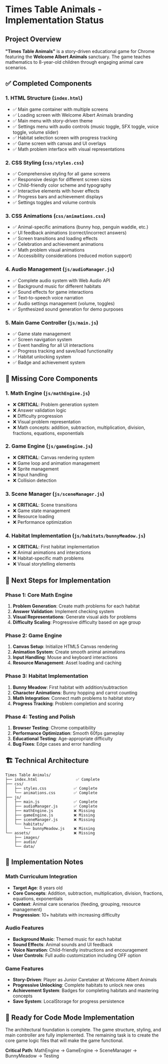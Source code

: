 # Times Table Animals - Implementation Status

## Project Overview
**"Times Table Animals"** is a story-driven educational game for Chrome featuring the **Welcome Albert Animals** sanctuary. The game teaches mathematics to 8-year-old children through engaging animal care scenarios.

## ✅ Completed Components

### 1. HTML Structure (`index.html`)
- ✅ Main game container with multiple screens
- ✅ Loading screen with Welcome Albert Animals branding
- ✅ Main menu with story-driven theme
- ✅ Settings menu with audio controls (music toggle, SFX toggle, voice toggle, volume slider)
- ✅ Habitat selection screen with progress tracking
- ✅ Game screen with canvas and UI overlays
- ✅ Math problem interface with visual representations

### 2. CSS Styling (`css/styles.css`)
- ✅ Comprehensive styling for all game screens
- ✅ Responsive design for different screen sizes
- ✅ Child-friendly color scheme and typography
- ✅ Interactive elements with hover effects
- ✅ Progress bars and achievement displays
- ✅ Settings toggles and volume controls

### 3. CSS Animations (`css/animations.css`)
- ✅ Animal-specific animations (bunny hop, penguin waddle, etc.)
- ✅ UI feedback animations (correct/incorrect answers)
- ✅ Screen transitions and loading effects
- ✅ Celebration and achievement animations
- ✅ Math problem visual animations
- ✅ Accessibility considerations (reduced motion support)

### 4. Audio Management (`js/audioManager.js`)
- ✅ Complete audio system with Web Audio API
- ✅ Background music for different habitats
- ✅ Sound effects for game interactions
- ✅ Text-to-speech voice narration
- ✅ Audio settings management (volume, toggles)
- ✅ Synthesized sound generation for demo purposes

### 5. Main Game Controller (`js/main.js`)
- ✅ Game state management
- ✅ Screen navigation system
- ✅ Event handling for all UI interactions
- ✅ Progress tracking and save/load functionality
- ✅ Habitat unlocking system
- ✅ Badge and achievement system

## 🔄 Missing Core Components

### 1. Math Engine (`js/mathEngine.js`)
- ❌ **CRITICAL**: Problem generation system
- ❌ Answer validation logic
- ❌ Difficulty progression
- ❌ Visual problem representation
- ❌ Math concepts: addition, subtraction, multiplication, division, fractions, equations, exponentials

### 2. Game Engine (`js/gameEngine.js`)
- ❌ **CRITICAL**: Canvas rendering system
- ❌ Game loop and animation management
- ❌ Sprite management
- ❌ Input handling
- ❌ Collision detection

### 3. Scene Manager (`js/sceneManager.js`)
- ❌ **CRITICAL**: Scene transitions
- ❌ Game state management
- ❌ Resource loading
- ❌ Performance optimization

### 4. Habitat Implementation (`js/habitats/bunnyMeadow.js`)
- ❌ **CRITICAL**: First habitat implementation
- ❌ Animal animations and interactions
- ❌ Habitat-specific math problems
- ❌ Visual storytelling elements

## 🎯 Next Steps for Implementation

### Phase 1: Core Math Engine
1. **Problem Generation**: Create math problems for each habitat
2. **Answer Validation**: Implement checking system
3. **Visual Representations**: Generate visual aids for problems
4. **Difficulty Scaling**: Progressive difficulty based on age group

### Phase 2: Game Engine
1. **Canvas Setup**: Initialize HTML5 Canvas rendering
2. **Animation System**: Create smooth animal animations
3. **Input Handling**: Mouse and keyboard interactions
4. **Resource Management**: Asset loading and caching

### Phase 3: Habitat Implementation
1. **Bunny Meadow**: First habitat with addition/subtraction
2. **Character Animations**: Bunny hopping and carrot counting
3. **Math Integration**: Connect math problems to habitat story
4. **Progress Tracking**: Problem completion and scoring

### Phase 4: Testing and Polish
1. **Browser Testing**: Chrome compatibility
2. **Performance Optimization**: Smooth 60fps gameplay
3. **Educational Testing**: Age-appropriate difficulty
4. **Bug Fixes**: Edge cases and error handling

## 🏗️ Technical Architecture

```
Times Table Animals/
├── index.html                 ✅ Complete
├── css/
│   ├── styles.css            ✅ Complete
│   └── animations.css        ✅ Complete
├── js/
│   ├── main.js               ✅ Complete
│   ├── audioManager.js       ✅ Complete
│   ├── mathEngine.js         ❌ Missing
│   ├── gameEngine.js         ❌ Missing
│   ├── sceneManager.js       ❌ Missing
│   └── habitats/
│       └── bunnyMeadow.js    ❌ Missing
└── assets/                   ❌ Missing
    ├── images/
    ├── audio/
    └── data/
```

## 📝 Implementation Notes

### Math Curriculum Integration
- **Target Age**: 8 years old
- **Core Concepts**: Addition, subtraction, multiplication, division, fractions, equations, exponentials
- **Context**: Animal care scenarios (feeding, grouping, resource management)
- **Progression**: 10+ habitats with increasing difficulty

### Audio Features
- **Background Music**: Themed music for each habitat
- **Sound Effects**: Animal sounds and UI feedback
- **Voice Narration**: Child-friendly instructions and encouragement
- **User Controls**: Full audio customization including OFF option

### Game Features
- **Story-Driven**: Player as Junior Caretaker at Welcome Albert Animals
- **Progressive Unlocking**: Complete habitats to unlock new ones
- **Achievement System**: Badges for completing habitats and mastering concepts
- **Save System**: LocalStorage for progress persistence

## 🚀 Ready for Code Mode Implementation

The architectural foundation is complete. The game structure, styling, and main controller are fully implemented. The remaining task is to create the core game logic files that will make the game functional.

**Critical Path**: MathEngine → GameEngine → SceneManager → BunnyMeadow → Testing